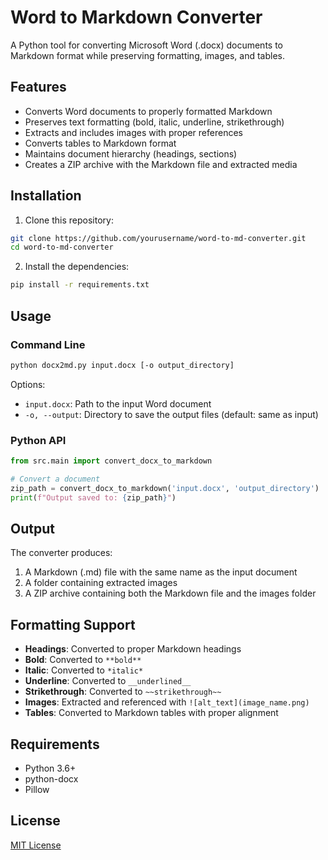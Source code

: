 # Word to Markdown Converter

A Python tool for converting Microsoft Word (.docx) documents to Markdown format while preserving formatting, images, and tables.

## Features

- Converts Word documents to properly formatted Markdown
- Preserves text formatting (bold, italic, underline, strikethrough)
- Extracts and includes images with proper references
- Converts tables to Markdown format
- Maintains document hierarchy (headings, sections)
- Creates a ZIP archive with the Markdown file and extracted media

## Installation

1. Clone this repository:

```bash
git clone https://github.com/yourusername/word-to-md-converter.git
cd word-to-md-converter
```

2. Install the dependencies:

```bash
pip install -r requirements.txt
```

## Usage

### Command Line

```bash
python docx2md.py input.docx [-o output_directory]
```

Options:
- `input.docx`: Path to the input Word document
- `-o, --output`: Directory to save the output files (default: same as input)

### Python API

```python
from src.main import convert_docx_to_markdown

# Convert a document
zip_path = convert_docx_to_markdown('input.docx', 'output_directory')
print(f"Output saved to: {zip_path}")
```

## Output

The converter produces:

1. A Markdown (.md) file with the same name as the input document
2. A folder containing extracted images
3. A ZIP archive containing both the Markdown file and the images folder

## Formatting Support

- **Headings**: Converted to proper Markdown headings
- **Bold**: Converted to `**bold**`
- **Italic**: Converted to `*italic*`
- **Underline**: Converted to `__underlined__`
- **Strikethrough**: Converted to `~~strikethrough~~`
- **Images**: Extracted and referenced with `![alt_text](image_name.png)`
- **Tables**: Converted to Markdown tables with proper alignment

## Requirements

- Python 3.6+
- python-docx
- Pillow

## License

[MIT License](LICENSE) 